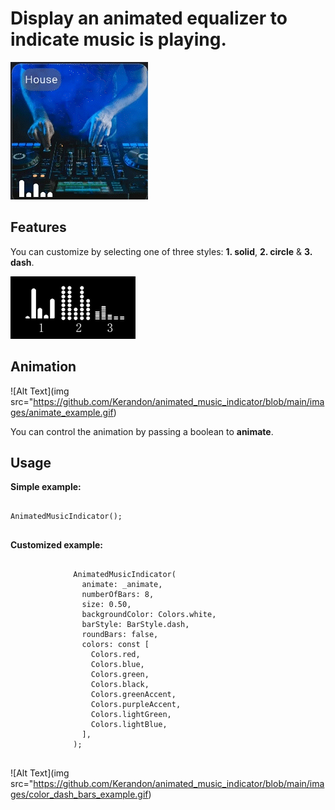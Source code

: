 # Display an animated equalizer to indicate music is playing.

![Alt Text](https://github.com/Kerandon/animated_music_indicator/blob/main/images/house_example.gif)

## Features

You can customize by selecting one of three styles: **1. solid**, **2. circle** & **3. dash**.

![Alt Text](https://github.com/Kerandon/animated_music_indicator/blob/main/images/Three_styles_gif.gif)

## Animation


![Alt Text](img src="https://github.com/Kerandon/animated_music_indicator/blob/main/images/animate_example.gif)

You can control the animation by passing a boolean to **animate**.

## Usage

**Simple example:**

```

AnimatedMusicIndicator();


```

**Customized example:**

```

              AnimatedMusicIndicator(
                animate: _animate,
                numberOfBars: 8,
                size: 0.50,
                backgroundColor: Colors.white,
                barStyle: BarStyle.dash,
                roundBars: false,
                colors: const [
                  Colors.red,
                  Colors.blue,
                  Colors.green,
                  Colors.black,
                  Colors.greenAccent,
                  Colors.purpleAccent,
                  Colors.lightGreen,
                  Colors.lightBlue,
                ],
              );
              
```

![Alt Text](img src="https://github.com/Kerandon/animated_music_indicator/blob/main/images/color_dash_bars_example.gif)
